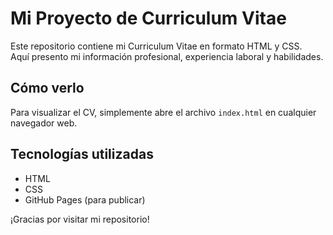 # Mi Proyecto de Curriculum Vitae

Este repositorio contiene mi Curriculum Vitae en formato HTML y CSS.  
Aquí presento mi información profesional, experiencia laboral y habilidades.  

## Cómo verlo
Para visualizar el CV, simplemente abre el archivo `index.html` en cualquier navegador web.

## Tecnologías utilizadas
- HTML
- CSS
- GitHub Pages (para publicar)

¡Gracias por visitar mi repositorio!